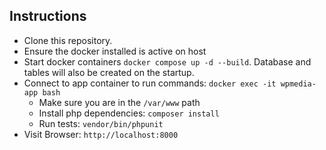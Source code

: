 ## Instructions
- Clone this repository. 
- Ensure the docker installed is active on host
- Start docker containers `docker compose up -d --build`. Database and tables will also be created on the startup. 
- Connect to app container to run commands: `docker exec -it wpmedia-app bash`
  - Make sure you are in the `/var/www` path
  - Install php dependencies: `composer install`
  - Run tests: `vendor/bin/phpunit`
- Visit Browser: `http://localhost:8000`

